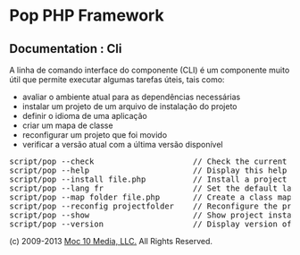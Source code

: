 Pop PHP Framework
=================

Documentation : Cli
-------------------

A linha de comando interface do componente (CLI) é um componente muito útil que permite executar algumas tarefas úteis, tais como:

* avaliar o ambiente atual para as dependências necessárias
* instalar um projeto de um arquivo de instalação do projeto
* definir o idioma de uma aplicação
* criar um mapa de classe
* reconfigurar um projeto que foi movido
* verificar a versão atual com a última versão disponível

<pre>
script/pop --check                     // Check the current configuration for required dependencies
script/pop --help                      // Display this help
script/pop --install file.php          // Install a project based on the install file specified
script/pop --lang fr                   // Set the default language for the project
script/pop --map folder file.php       // Create a class map file from the source folder and save to the output file
script/pop --reconfig projectfolder    // Reconfigure the project based on the new location of the project
script/pop --show                      // Show project install instructions
script/pop --version                   // Display version of Pop PHP Framework and latest available
</pre>

(c) 2009-2013 [Moc 10 Media, LLC.](http://www.moc10media.com) All Rights Reserved.
